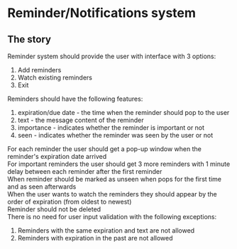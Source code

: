 # Reminder/Notifications system
## The story
Reminder system should provide the user with interface with 3 options:  
1. Add reminders  
2. Watch existing reminders  
3. Exit  
  
Reminders should have the following features:  
1. expiration/due date - the time when the reminder should pop to the user  
2. text - the message content of the reminder  
3. importance - indicates whether the reminder is important or not  
4. seen - indicates whether the reminder was seen by the user or not  
  
For each reminder the user should get a pop-up window when the reminder's expiration date arrived  
For important reminders the user should get 3 more reminders with 1 minute delay between each reminder after the first reminder  
When reminder should be marked as unseen when pops for the first time and as seen afterwards  
When the user wants to watch the reminders they should appear by the order of expiration (from oldest to newest)  
Reminder should not be deleted  
There is no need for user input validation with the following exceptions:  
1. Reminders with the same expiration and text are not allowed  
2. Reminders with expiration in the past are not allowed  


